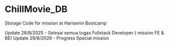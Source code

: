 # ChillMovie_DB
Storage Code for mission at Harisenin Bootcamp 

Update 28/8/2025 - Selesai semua tugas Fullstack Developer ( mission FE & BE)
Update 29/8/2026 - Progress Special mission
